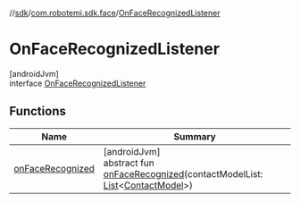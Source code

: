 //[sdk](../../../index.md)/[com.robotemi.sdk.face](../index.md)/[OnFaceRecognizedListener](index.md)

# OnFaceRecognizedListener

[androidJvm]\
interface [OnFaceRecognizedListener](index.md)

## Functions

| Name | Summary |
|---|---|
| [onFaceRecognized](on-face-recognized.md) | [androidJvm]<br>abstract fun [onFaceRecognized](on-face-recognized.md)(contactModelList: [List](https://kotlinlang.org/api/latest/jvm/stdlib/kotlin.collections/-list/index.html)&lt;[ContactModel](../-contact-model/index.md)&gt;) |
